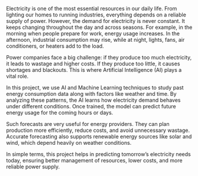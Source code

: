 Electricity is one of the most essential resources in our daily life. From lighting our homes to running industries, everything depends on a reliable supply of power. However, the demand for electricity is never constant. It keeps changing throughout the day and across seasons. For example, in the morning when people prepare for work, energy usage increases. In the afternoon, industrial consumption may rise, while at night, lights, fans, air conditioners, or heaters add to the load.

Power companies face a big challenge: if they produce too much electricity, it leads to wastage and higher costs. If they produce too little, it causes shortages and blackouts. This is where Artificial Intelligence (AI) plays a vital role.

In this project, we use AI and Machine Learning techniques to study past energy consumption data along with factors like weather and time. By analyzing these patterns, the AI learns how electricity demand behaves under different conditions. Once trained, the model can predict future energy usage for the coming hours or days.

Such forecasts are very useful for energy providers. They can plan production more efficiently, reduce costs, and avoid unnecessary wastage. Accurate forecasting also supports renewable energy sources like solar and wind, which depend heavily on weather conditions.

In simple terms, this project helps in predicting tomorrow’s electricity needs today, ensuring better management of resources, lower costs, and more reliable power supply.
